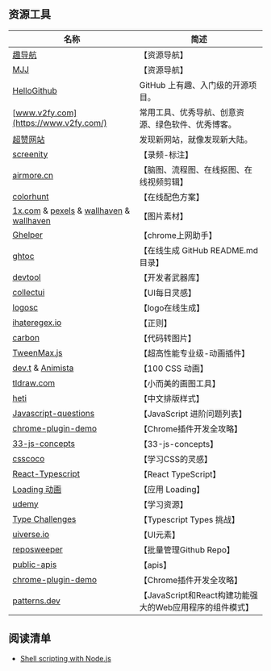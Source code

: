 
## 资源工具

名称 | 简述 
---- | ----- 
[趣导航](https://www.qssily.com/) | 【资源导航】
[MJJ](https://www.mjjloc.com/?ivk_sa=1024320u) | 【资源导航】
[HelloGithub](https://github.com/521xueweihan/HelloGitHub) | GitHub 上有趣、入门级的开源项目。
[www.v2fy.com](https://www.v2fy.com/) | 常用工具、优秀导航、创意资源、绿色软件、优秀博客。
[超赞网站](https://github.com/zhaoolee/SuperWeb) | 发现新网站，就像发现新大陆。
[screenity](https://github.com/alyssaxuu/screenity) | 【录频-标注】
[airmore.cn](https://airmore.cn) |【脑图、流程图、在线抠图、在线视频剪辑】
[colorhunt](https://colorhunt.co/) | 【在线配色方案】
[1x.com](https://1x.com/photos) & [pexels](https://www.pexels.com) & [wallhaven](https://wallhaven.cc/) & [wallhaven](https://wallhaven.cc/) | 【图片素材】
[Ghelper](http://googlehelper.net/) | 【chrome上网助手】
[ghtoc](https://sleepeatcode.com/ghtoc) |【在线生成 GitHub README.md 目录】
[devtool](https://devtool.tech/) | 【开发者武器库】
[collectui](https://collectui.com/) | 【UI每日灵感】
[logosc](https://www.logosc.cn/) | 【logo在线生成】
[ihateregex.io](https://ihateregex.io/) | 【正则】
[carbon](https://carbon.now.sh/) |【代码转图片】
[TweenMax.js](https://www.tweenmax.com.cn/index.html) | 【超高性能专业级-动画插件】
[dev.t](https://dev.to/afif/i-made-100-css-loaders-for-your-next-project-4eje) & [Animista](https://animista.net/)| 【100 CSS 动画】
[tldraw.com](https://www.tldraw.com/) | 【小而美的画图工具】
[heti](https://sivan.github.io/heti/) | 【中文排版样式】
[Javascript-questions](https://github.com/lydiahallie/javascript-questions) | 【JavaScript 进阶问题列表】
[chrome-plugin-demo](https://github.com/sxei/chrome-plugin-demo) | 【Chrome插件开发全攻略】
[33-js-concepts](https://github.com/stephentian/33-js-concepts) | 【33-js-concepts】
[csscoco](https://csscoco.com/inspiration/#/) | 【学习CSS的灵感】
[React-Typescript](https://react-typescript-cheatsheet.netlify.app/) | 【React TypeScript】
[Loading 动画](https://loading.io/) | 【应用 Loading】
[udemy](https://www.udemy.com/) | 【学习资源】
[Type Challenges](https://github.com/type-challenges) | 【Typescript Types 挑战】
[uiverse.io](https://uiverse.io/) | 【UI元素】
[reposweeper](https://reposweeper.com) | 【批量管理Github Repo】
[public-apis](http://public-apis.org/) | 【apis】
[chrome-plugin-demo](https://github.com/xinumh/chrome-plugin-demo) |【Chrome插件开发全攻略】
[patterns.dev](https://www.patterns.dev/)|【JavaScript和React构建功能强大的Web应用程序的组件模式】



## 阅读清单


- [Shell scripting with Node.js](https://exploringjs.com/nodejs-shell-scripting/index.html)
